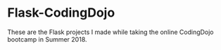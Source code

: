 # Flask-CodingDojo
These are the Flask projects I made while taking the online CodingDojo bootcamp in Summer 2018.
